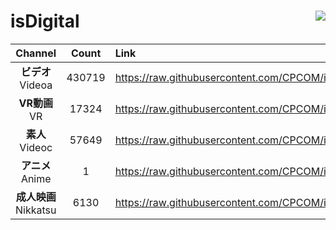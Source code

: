 # isDigital <img align="right" src="https://img.shields.io/github/last-commit/CPCOM/isDigital"/>  
  
| Channel | Count | Link |  
| :-----: | :---: | :--- |  
|**ビデオ**<br />Videoa | 430719 | https://raw.githubusercontent.com/CPCOM/isDigital/main/Videoa.txt |  
|**VR動画**<br />VR | 17324 | https://raw.githubusercontent.com/CPCOM/isDigital/main/VR.txt |  
|**素人**<br />Videoc | 57649 | https://raw.githubusercontent.com/CPCOM/isDigital/main/Videoc.txt |  
|**アニメ**<br />Anime | 1 | https://raw.githubusercontent.com/CPCOM/isDigital/main/Anime.txt |  
|**成人映画**<br />Nikkatsu | 6130 | https://raw.githubusercontent.com/CPCOM/isDigital/main/Nikkatsu.txt |  